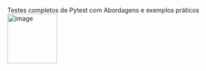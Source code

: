 Testes completos de Pytest com Abordagens e exemplos práticos
<img width="113" alt="image" src="https://github.com/LilianBorba/Pytest/assets/60194456/3a3450f5-86e5-49d7-8690-8495bd8db0c9">
